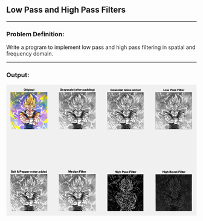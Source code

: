 ## Low Pass and High Pass Filters

-----------------------------------------
### Problem Definition:
Write a program to implement low pass and high pass filtering in spatial and frequency domain.

------------------------------------------
### Output:

<p align="center">
    <img src="./output.png">
</p>
